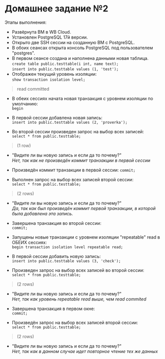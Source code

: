 # Домашнее задание №2

 Этапы выполнения:

- Развёрнута ВМ в WB Cloud.
- Установлен PostgreSQL 17й версии.
- Открыто две SSH сессии на созданную ВМ с PostgreSQL.
- В обоих сеансах открыта консоль PostgreSQL под пользователем "postgres".
- В первом сеансе создана и наполнена данными новая таблица.  
`create table public.testtable(i int, name text);`  
`insert into public.testtable values (1, 'test');`
- Отображен текущий уровень изоляции:  
   `show transaction isolation level;`
  
> read committed
- В обеих сессиях начата новая транзакция с уровнем изоляции по умолчанию:  
   `begin`

- В первой сессии добавлена новая запись:  
   `insert into public.testtable values (2, 'proverka');`

- Во второй сессии произведен запрос на выбор всех записей:  
   `select * from public.testtable;`
> (1 row)

- "Видите ли вы новую запись и если да то почему?"  
*Нет, так как не произведён коммит транзакции в первой сессии*

- Произведён коммит транзакции в первой сессии:
  `commit;`

- Выполнен запрос на выбор всех записей второй сессии:  
    `select * from public.testtable;`
> (2 rows)

- "Видите ли вы новую запись и если да то почему?"  
*Да, так как был произведён коммит первой транзакции, в которой была добавлена эта запись.*

- Завершена транзакция во второй сессии:  
`commit;`

- Запущены новые транзакции с уровнем изоляции "repeatable" read в ОБЕИХ сессиях:  
`begin transaction isolation level repeatable read;`

- В первой сессии добавить новую запись:  
`insert into public.testtable values (3, 'check');`

- Произведен запрос на выбор всех записей во второй сессии:  
`select * from public.testtable;`
> (2 rows)

- "Видите ли вы новую запись и если да то почему?"  
*Нет, так как уровень repeatable read выше, чем read commited*

- Завершена транзакция в первом окне:  
`commit;`

- Произведён запрос на выбор всех записей второй сессии:  
`select * from public.testtable;`
> (2 rows)

- "Видите ли вы новую запись и если да то почему?"  
*Нет, так как в данном случае идет повторное чтение тех же данных*
